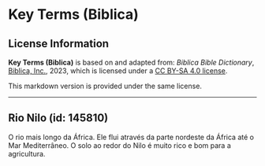 # Key Terms (Biblica)

## License Information

**Key Terms (Biblica)** is based on and adapted from: _Biblica Bible Dictionary_, [Biblica, Inc.](https://www.biblica.com/), 2023, which is licensed under a [CC BY-SA 4.0 license](https://creativecommons.org/licenses/by-sa/4.0/legalcode.en).

This markdown version is provided under the same license.



--------------------------------

## Rio Nilo (id: 145810)

O rio mais longo da África. Ele flui através da parte nordeste da África até o Mar Mediterrâneo. O solo ao redor do Nilo é muito rico e bom para a agricultura.


